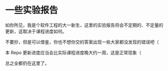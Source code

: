 # 一些实验报告

如你所见，我是个软件工程的大一新生，这里的实验报告将会不定期的、不定量的更新，这取决于课程进度如何。

不要抄，但是可以借鉴，你也不想你交的答案出现一些大家都没发现的错误吧（

本 Repo 更新进度应当会比实际课程进度晚大约一周，这是正常现象（

总之全都扔在这里了。
